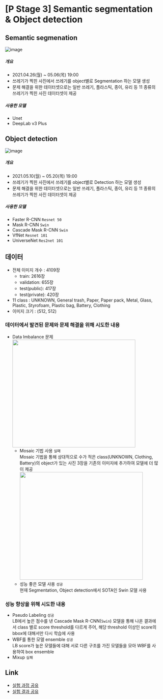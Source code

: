 # [P Stage 3] Semantic segmentation & Object detection

## Semantic segmenation
![image](https://user-images.githubusercontent.com/71882533/119220651-7457e200-bb26-11eb-921e-a116cb95a59d.png)

##### 개요
- 2021.04.26(월) ~ 05.06(목) 19:00
- 쓰레기가 찍힌 사진에서 쓰레기를 object별로 Segmentation 하는 모델 생성
- 문제 해결을 위한 데이터셋으로는 일반 쓰레기, 플라스틱, 종이, 유리 등 11 종류의 쓰레기가 찍힌 사진 데이터셋이 제공

##### 사용한 모델
- Unet
- DeepLab v3 Plus

## Object detection
![image](https://user-images.githubusercontent.com/71882533/119220784-21caf580-bb27-11eb-8e09-2404073f3066.png)

##### 개요
- 2021.05.10(월) ~ 05.20(목) 19:00
- 쓰레기가 찍힌 사진에서 쓰레기를 object별로 Detection 하는 모델 생성
- 문제 해결을 위한 데이터셋으로는 일반 쓰레기, 플라스틱, 종이, 유리 등 11 종류의 쓰레기가 찍힌 사진 데이터셋이 제공

##### 사용한 모델
- Faster R-CNN `Resnet 50`
- Mask R-CNN `Swin`
- Cascade Mask R-CNN `Swin`
- VfNet `Resnet 101`
- UniverseNet `Res2net 101`

## 데이터
- 전체 이미지 개수 : 4109장
  - train: 2616장
  - validation: 655장
  - test(public): 417장
  - test(private): 420장
- 11 class : UNKNOWN, General trash, Paper, Paper pack, Metal, Glass, Plastic, Styrofoam, Plastic bag, Battery, Clothing
- 이미지 크기 : (512, 512)

### 데이터에서 발견된 문제와 문제 해결을 위해 시도한 내용
- Data Imbalance 문제
  <br/><img src = "https://user-images.githubusercontent.com/71882533/119221019-3cea3500-bb28-11eb-8af3-bd91b9d8bb89.png" width="400px" height="350px">
  - Mosaic 기법 사용 `실패`
    <br/>Mosaic 기법을 통해 상대적으로 수가 적은 class(UNKNOWN, Clothing, Battery)의 object가 있는 사진 3장을 기존의 이미지에 추가하여 모델에 더 많이 제공
    <br/><img src = "https://user-images.githubusercontent.com/71882533/119221439-6310d480-bb2a-11eb-9f3f-29e6db81e80d.png" width="400px" height="350px">
  - 성능 좋은 모델 사용 `성공`
    <br/>현재 Segmentation, Object detection에서 SOTA인 Swin 모델 사용

### 성능 향상을 위해 시도한 내용
- Pseudo Labeling `성공`
  <br/> LB에서 높은 점수를 낸 Cascade Mask R-CNN(`Swin`) 모델을 통해 나온 결과에서 class 별로 score threshold를 다르게 주어, 해당 threshold 이상인 score의 bbox에 대해서만 다시 학습에 사용
- WBF를 통한 모델 ensemble `성공`
  <br/> LB score가 높은 모델들에 대해 서로 다른 구조를 가진 모델들을 모아 WBF를 사용하여 box ensemble
- Mixup `실패`

## Link
- [실험 과정 공유](https://www.notion.so/3365343dd8474b259141ce730e1afe0f?v=cb0e96e64fda4c4a9d8d97914b8234bf)
- [실험 결과 공유](https://docs.google.com/spreadsheets/d/12upH-lAlvF2PtLd0D70Nqz_DThTubp86_443BF-xmZE/edit?usp=sharing)
